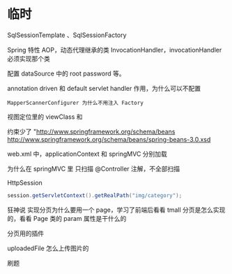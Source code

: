 # 临时

SqlSessionTemplate 、SqlSessionFactory

Spring 特性 AOP，动态代理继承的类 InvocationHandler，invocationHandler 必须实现那个类

<properties> 配置 dataSource 中的 root password 等。

annotation driven 和 default servlet handler 作用，为什么可以不配置

``` 
MapperScannerConfigurer 为什么不用注入 Factory
```

视图定位里的 viewClass 和

约束少了 "http://www.springframework.org/schema/beans http://www.springframework.org/schema/beans/spring-beans-3.0.xsd

web.xml 中，applicationContext 和 springMVC 分别加载

为什么在 springMVC 里 只扫描 @Controller 注解，不全部扫描

HttpSession

```java
session.getServletContext().getRealPath("img/category");
```

狂神说 实现分页为什么要用一个 page，学习了前端后看看 tmall 分页是怎么实现的，看看 Page 类的  param 属性是干什么的

分页用的插件

uploadedFile 怎么上传图片的

刷题